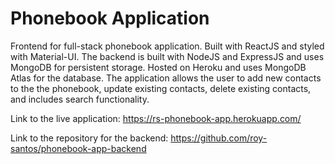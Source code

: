 # Phonebook Application
Frontend for full-stack phonebook application. Built with ReactJS and styled with Material-UI. The backend is built with NodeJS and ExpressJS and uses MongoDB for persistent storage. Hosted on Heroku and uses MongoDB Atlas for the database. The application allows the user to add new contacts to the the phonebook, update existing contacts, delete existing contacts, and includes search functionality.

Link to the live application: https://rs-phonebook-app.herokuapp.com/

Link to the repository for the backend: https://github.com/roy-santos/phonebook-app-backend